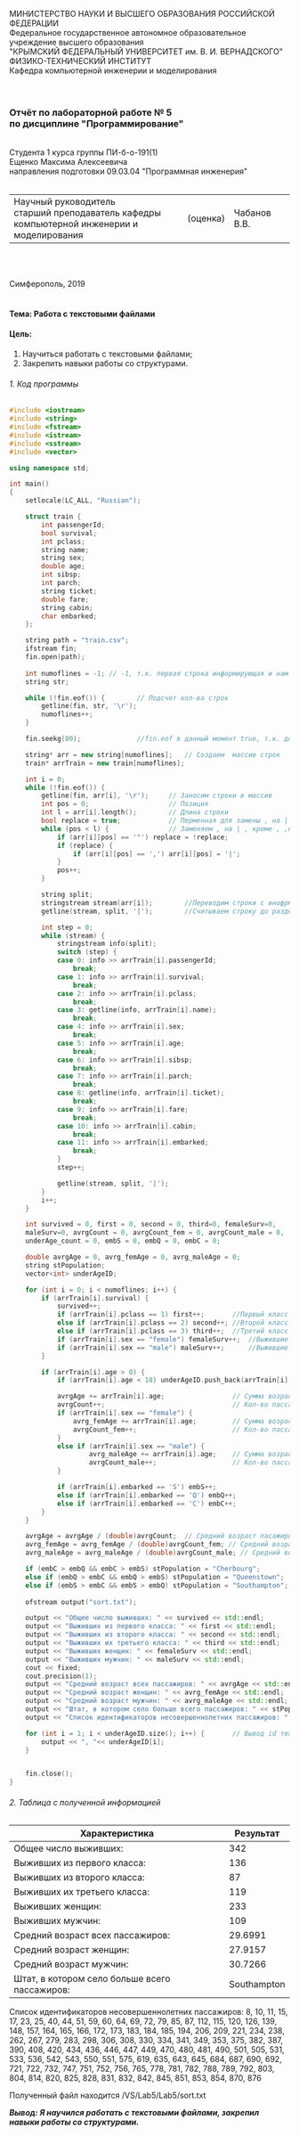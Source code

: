 МИНИСТЕРСТВО НАУКИ  И ВЫСШЕГО ОБРАЗОВАНИЯ РОССИЙСКОЙ ФЕДЕРАЦИИ  
Федеральное государственное автономное образовательное учреждение высшего образования  
"КРЫМСКИЙ ФЕДЕРАЛЬНЫЙ УНИВЕРСИТЕТ им. В. И. ВЕРНАДСКОГО"  
ФИЗИКО-ТЕХНИЧЕСКИЙ ИНСТИТУТ  
Кафедра компьютерной инженерии и моделирования
<br/><br/>
​
### Отчёт по лабораторной работе № 5 <br/> по дисциплине "Программирование"
<br/>
​
Студента 1 курса группы ПИ-б-о-191(1)<br/> 
Ещенко Максима Алексеевича <br/>
направления подготовки 09.03.04 "Программная инженерия"  
<br/>
​
<table>
<tr><td>Научный руководитель<br/> старший преподаватель кафедры<br/> компьютерной инженерии и моделирования</td>
<td>(оценка)</td>
<td>Чабанов В.В.</td>
</tr>
</table>
<br/><br/>

Симферополь, 2019
<br/><br/>

#### Тема: Работа с текстовыми файлами

#### Цель: 
1. Научиться работать с текстовыми файлами;
2. Закрепить навыки работы со структурами.

###### 1. Код программы <br/>

```cpp
#include <iostream>
#include <string>
#include <fstream>
#include <istream>
#include <sstream>
#include <vector>

using namespace std;

int main()
{
	setlocale(LC_ALL, "Russian");

	struct train {
		int passengerId;
		bool survival;
		int pclass;
		string name;
		string sex;
		double age;
		int sibsp;
		int parch;
		string ticket;
		double fare;
		string cabin;
		char embarked;
	};

	string path = "train.csv";
	ifstream fin;
	fin.open(path);
	
	int numoflines = -1; // -1, т.к. первая строка информирующая и нам не нужна для счета
	string str;

	while (!fin.eof()) {		// Подсчет кол-ва строк
		getline(fin, str, '\r');
		numoflines++;
	}

	fin.seekg(80);				//fin.eof в данный момент true, т.к. дошел до конца документа, поэтому переходим в начало документа на вторую строку

	string* arr = new string[numoflines];	// Создаем  массив строк
	train* arrTrain = new train[numoflines];

	int i = 0;
	while (!fin.eof()) {
		getline(fin, arr[i], '\r');		// Заносим строки в массив
		int pos = 0;					// Позиция 
		int l = arr[i].length();		// Длина строки
		bool replace = true;			// Перменная для замены , на |
		while (pos < l) {				// Заменяем , на | , кроме , ,которые в " "
			if (arr[i][pos] == '"') replace = !replace;
			if (replace) {
				if (arr[i][pos] == ',') arr[i][pos] = '|';
			}
			pos++;
		}

		string split;
		stringstream stream(arr[i]);		//Переводим строки с инофрмацией в поток
		getline(stream, split, '|');		//Считываем строку до разделителя | и помещаем в строку stream

		int step = 0;
		while (stream) {
			stringstream info(split);
			switch (step) { 
			case 0: info >> arrTrain[i].passengerId;
				break;
			case 1: info >> arrTrain[i].survival;
				break;
			case 2: info >> arrTrain[i].pclass;
				break;
			case 3: getline(info, arrTrain[i].name);
				break;
			case 4: info >> arrTrain[i].sex;
				break;
			case 5: info >> arrTrain[i].age;
				break;
			case 6: info >> arrTrain[i].sibsp;
				break;
			case 7: info >> arrTrain[i].parch;
				break;
			case 8: getline(info, arrTrain[i].ticket);
				break;
			case 9: info >> arrTrain[i].fare;
				break;
			case 10: info >> arrTrain[i].cabin;
				break;
			case 11: info >> arrTrain[i].embarked;
				break;
			}
			step++;

			getline(stream, split, '|');
		}
		i++;
	}

	int survived = 0, first = 0, second = 0, third=0, femaleSurv=0, 
	maleSurv=0, avrgCount = 0, avrgCount_fem = 0, avrgCount_male = 0, 
	underAge_count = 0, embS = 0, embQ = 0, embC = 0;

	double avrgAge = 0, avrg_femAge = 0, avrg_maleAge = 0;
	string stPopulation;
	vector<int> underAgeID;

	for (int i = 0; i < numoflines; i++) {
		if (arrTrain[i].survival) {
			survived++;
			if (arrTrain[i].pclass == 1) first++;		//Первый класс
			else if (arrTrain[i].pclass == 2) second++;	//Второй класс
			else if (arrTrain[i].pclass == 3) third++;	//Третий класс
			if (arrTrain[i].sex == "female") femaleSurv++;	//Выжившие женского пола
			if (arrTrain[i].sex == "male") maleSurv++;		//Выжившие мужского пола
		}

		if (arrTrain[i].age > 0) {
			if (arrTrain[i].age < 18) underAgeID.push_back(arrTrain[i].passengerId);	// Занесение id тех, кому меньше 18 лет

			avrgAge += arrTrain[i].age;					// Сумма возрастов пассажиров
			avrgCount++;								// Кол-во пассажиров, у которых указн возраст
			if (arrTrain[i].sex == "female") {			
				avrg_femAge += arrTrain[i].age;			// Сумма возрастов пассажиров женского пола
				avrgCount_fem++;						// Кол-во пассажиров женского пола, у которых укаазн возраст
			}
			else if (arrTrain[i].sex == "male") {			
					avrg_maleAge += arrTrain[i].age;	// Сумма возрастов пассажиров мужского пола
					avrgCount_male++;					// Кол-во пассажиров мужского пола, у которых указан возраст
			}

			if (arrTrain[i].embarked == 'S') embS++;
			else if (arrTrain[i].embarked == 'Q') embQ++;
			else if (arrTrain[i].embarked == 'C') embC++;
		}
	}

	avrgAge = avrgAge / (double)avrgCount;	// Средний возраст пасажиров
	avrg_femAge = avrg_femAge / (double)avrgCount_fem; // Средний возраст пасажиров женского пола
	avrg_maleAge = avrg_maleAge / (double)avrgCount_male; // Средний возраст пасажиров мужского пола

	if (embC > embQ && embC > embS) stPopulation = "Cherbourg";			// Поиск штата с наибольшим населением
	else if (embQ > embC && embQ > embS) stPopulation = "Queenstown";
	else if (embS > embC && embS > embQ) stPopulation = "Southampton";
	
	ofstream output("sort.txt");										// Объект класса ofstream для вывода в файл

	output << "Общее число выживших: " << survived << std::endl;
	output << "Выживших из первого класса: " << first << std::endl;
	output << "Выживших из второго класса: " << second << std::endl;
	output << "Выживших их третьего класса: " << third << std::endl;
	output << "Выживших женщин: " << femaleSurv << std::endl;
	output << "Выживших мужчин: " << maleSurv << std::endl;
	cout << fixed;
	cout.precision(1);
	output << "Средний возраст всех пассажиров: " << avrgAge << std::endl;
	output << "Средний возраст женщин: " << avrg_femAge << std::endl;
	output << "Средний возраст мужчин: " << avrg_maleAge << std::endl;
	output << "Штат, в котором село больше всего пассажиров: " << stPopulation << std::endl;
	output << "Список идентификаторов несовершеннолетних пассажиров: " << underAgeID[0];

	for (int i = 1; i < underAgeID.size(); i++) {		// Вывод id тех, кому меньше 18
		output << ", "<< underAgeID[i];
	}


	fin.close();
}
```

###### 2. Таблица с полученной информацией <br/>

| Характеристика  | Результат |
| ------------- | ------------- |
|Общее число выживших:  | 342  |
| Выживших из первого класса:  | 136  |
| Выживших из второго класса:  | 87 |
| Выживших их третьего класса:  | 119  |
| Выживших женщин:  | 233  |
| Выживших мужчин:  | 109  |
| Средний возраст всех пассажиров:  | 29.6991  |
| Средний возраст женщин:  | 27.9157  |
| Средний возраст мужчин:  | 30.7266  |
| Штат, в котором село больше всего пассажиров:  | Southampton  |

Список идентификаторов несовершеннолетних пассажиров: 8, 10, 11, 15, 17, 23, 25, 40, 44, 51, 59, 60, 64, 69, 72, 79, 85, 87, 112, 115, 120, 126, 139, 148, 157, 164, 165, 166, 172, 173, 183, 184, 185, 194, 206, 209, 221, 234, 238, 262, 267, 279, 283, 298, 306, 308, 330, 334, 341, 349, 353, 375, 382, 387, 390, 408, 420, 434, 436, 446, 447, 449, 470, 480, 481, 490, 501, 505, 531, 533, 536, 542, 543, 550, 551, 575, 619, 635, 643, 645, 684, 687, 690, 692, 721, 722, 732, 747, 751, 752, 756, 765, 778, 781, 782, 788, 789, 792, 803, 804, 814, 820, 825, 828, 831, 832, 842, 845, 851, 853, 854, 870, 876 <br/>

Полученный файл находится /VS/Lab5/Lab5/sort.txt

***Вывод: Я научился работать с текстовыми файлами, закрепил навыки работы со структурами.***
